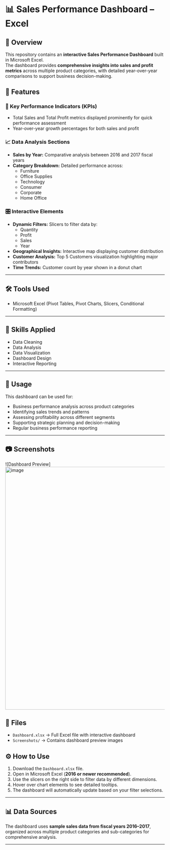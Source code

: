 # 📊 Sales Performance Dashboard – Excel

## 📝 Overview
This repository contains an **interactive Sales Performance Dashboard** built in Microsoft Excel.  
The dashboard provides **comprehensive insights into sales and profit metrics** across multiple product categories, with detailed year-over-year comparisons to support business decision-making.

## 🚀 Features

### 🔑 Key Performance Indicators (KPIs)
- Total Sales and Total Profit metrics displayed prominently for quick performance assessment  
- Year-over-year growth percentages for both sales and profit  

### 📈 Data Analysis Sections
- **Sales by Year:** Comparative analysis between 2016 and 2017 fiscal years  
- **Category Breakdown:** Detailed performance across:
  - Furniture  
  - Office Supplies  
  - Technology  
  - Consumer  
  - Corporate  
  - Home Office  

### 🎛 Interactive Elements
- **Dynamic Filters:** Slicers to filter data by:
  - Quantity  
  - Profit  
  - Sales  
  - Year  
- **Geographical Insights:** Interactive map displaying customer distribution  
- **Customer Analysis:** Top 5 Customers visualization highlighting major contributors  
- **Time Trends:** Customer count by year shown in a donut chart  

--- 

## 🛠 Tools Used
- Microsoft Excel (Pivot Tables, Pivot Charts, Slicers, Conditional Formatting)  

---

## 📌 Skills Applied
- Data Cleaning  
- Data Analysis  
- Data Visualization  
- Dashboard Design  
- Interactive Reporting  

---
## 🎯 Usage
This dashboard can be used for:
- Business performance analysis across product categories  
- Identifying sales trends and patterns  
- Assessing profitability across different segments  
- Supporting strategic planning and decision-making  
- Regular business performance reporting  

---

## 📷 Screenshots
 ![Dashboard Preview]<img width="1342" height="765" alt="image" src="https://github.com/user-attachments/assets/d86140d2-5b1d-4f00-85ad-8720fc1e7ea1" />


## 📂 Files
- `Dashboard.xlsx` → Full Excel file with interactive dashboard   
- `Screenshots/` → Contains dashboard preview images  

## ⚙️ How to Use
1. Download the `Dashboard.xlsx` file.  
2. Open in Microsoft Excel (**2016 or newer recommended**).  
3. Use the slicers on the right side to filter data by different dimensions.  
4. Hover over chart elements to see detailed tooltips.  
5. The dashboard will automatically update based on your filter selections.  

---

## 📊 Data Sources
The dashboard uses **sample sales data from fiscal years 2016–2017**,  
organized across multiple product categories and sub-categories for comprehensive analysis.  

---
